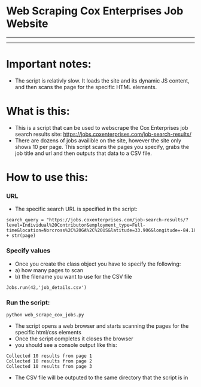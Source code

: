 # Web Scraping Cox Enterprises Job Website
***
***
# Important notes:
* The script is relativly slow. It loads the site and its dynamic JS content, and then scans the page for the specific HTML elements.


# What is this:
* This is a script that can be used to webscrape the Cox Enterprises job search results site: https://jobs.coxenterprises.com/job-search-results/
* There are dozens of jobs availible on the site, however the site only shows 10 per page. This script scans the pages you specify, grabs the job title and url and then outputs that data to a CSV file.
# How to use this:
### URL
* The specific search URL is specified in the script: 
```
search_query = "https://jobs.coxenterprises.com/job-search-results/?level=Individual%20Contributor&employment_type=Full-time&location=Norcross%2C%20GA%2C%20US&latitude=33.906&longitude=-84.184&radius=25&pg=" + str(page)
```
### Specify values
* Once you create the class object you have to specify the following:
* a) how many pages to scan
* b) the filename you want to use for the CSV file
```
Jobs.run(42,'job_details.csv')
```
### Run the script:
```
python web_scrape_cox_jobs.py
```
* The script opens a web browser and starts scanning the pages for the specific html/css elements
* Once the script completes it closes the browser 
* you should see a console output like this:
```
Collected 10 results from page 1
Collected 10 results from page 2
Collected 10 results from page 3
```
* The CSV file will be outputed to the same directory that the script is in
